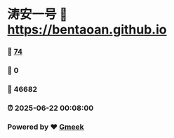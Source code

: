 # 涛安一号 :link: https://bentaoan.github.io 
### :page_facing_up: [74](https://bentaoan.github.io/tag.html) 
### :speech_balloon: 0 
### :hibiscus: 46682 
### :alarm_clock: 2025-06-22 00:08:00 
### Powered by :heart: [Gmeek](https://github.com/Meekdai/Gmeek)
